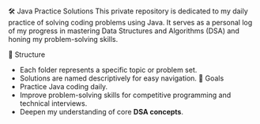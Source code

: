 🛠️ Java Practice Solutions
This private repository is dedicated to my daily practice of solving coding problems using Java. It serves as a personal log of my progress in mastering Data Structures and Algorithms (DSA) and honing my problem-solving skills.

📂 Structure
- Each folder represents a specific topic or problem set.
- Solutions are named descriptively for easy navigation.
🎯 Goals
- Practice Java coding daily.
- Improve problem-solving skills for competitive programming and technical interviews.
- Deepen my understanding of core **DSA concepts**.
